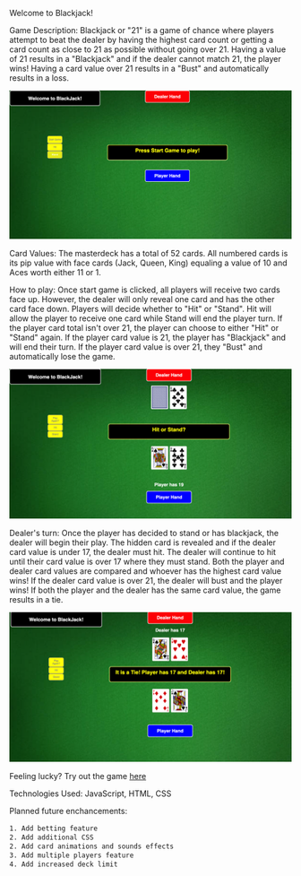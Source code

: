 Welcome to Blackjack!

Game Description:
Blackjack or "21" is a game of chance where players attempt to beat the dealer by having the highest card count or getting a card count as close to 21 as possible without going over 21. Having a value of 21 results in a "Blackjack" and if the dealer cannot match 21, the player wins! Having a card value over 21 results in a "Bust" and automatically results in a loss.

<img src="https://github.com/stylec0/Blackjack/blob/main/css/card-deck-css/images/Other/Blackjack%20Start%20Game.png">

Card Values:
The masterdeck has a total of 52 cards. All numbered cards is its pip value with face cards (Jack, Queen, King) equaling a value of 10 and Aces worth either 11 or 1. 

How to play:
Once start game is clicked, all players will receive two cards face up. However, the dealer will only reveal one card and has the other card face down. Players will decide whether to "Hit" or "Stand". Hit will allow the player to receive one card while Stand will end the player turn. If the player card total isn't over 21, the player can choose to either "Hit" or "Stand" again. If the player card value is 21, the player has "Blackjack" and will end their turn. If the player card value is over 21, they "Bust" and automatically lose the game. 

<img src="https://github.com/stylec0/Blackjack/blob/main/css/card-deck-css/images/Other/Screen%20Shot%202021-12-16%20at%209.38.43%20PM.png">

Dealer's turn:
Once the player has decided to stand or has blackjack, the dealer will begin their play. The hidden card is revealed and if the dealer card value is under 17, the dealer must hit. The dealer will continue to hit until their card value is over 17 where they must stand. Both the player and dealer card values are compared and whoever has the highest card value wins! If the dealer card value is over 21, the dealer will bust and the player wins! If both the player and the dealer has the same card value, the game results in a tie. 

<img src="https://github.com/stylec0/Blackjack/blob/main/css/card-deck-css/images/Other/Screen%20Shot%202021-12-16%20at%209.39.09%20PM.png">

Feeling lucky? Try out the game [here](https://stylec0.github.io/Blackjack/)

Technologies Used: JavaScript, HTML, CSS

Planned future enchancements: 

    1. Add betting feature
    2. Add additional CSS
    2. Add card animations and sounds effects
    3. Add multiple players feature
    4. Add increased deck limit